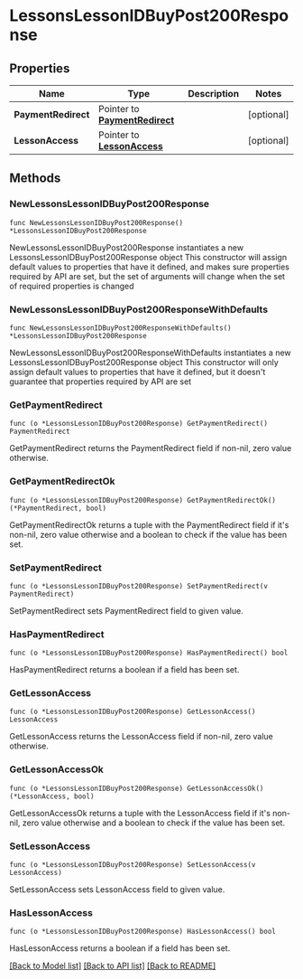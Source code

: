 # LessonsLessonIDBuyPost200Response

## Properties

Name | Type | Description | Notes
------------ | ------------- | ------------- | -------------
**PaymentRedirect** | Pointer to [**PaymentRedirect**](PaymentRedirect.md) |  | [optional] 
**LessonAccess** | Pointer to [**LessonAccess**](LessonAccess.md) |  | [optional] 

## Methods

### NewLessonsLessonIDBuyPost200Response

`func NewLessonsLessonIDBuyPost200Response() *LessonsLessonIDBuyPost200Response`

NewLessonsLessonIDBuyPost200Response instantiates a new LessonsLessonIDBuyPost200Response object
This constructor will assign default values to properties that have it defined,
and makes sure properties required by API are set, but the set of arguments
will change when the set of required properties is changed

### NewLessonsLessonIDBuyPost200ResponseWithDefaults

`func NewLessonsLessonIDBuyPost200ResponseWithDefaults() *LessonsLessonIDBuyPost200Response`

NewLessonsLessonIDBuyPost200ResponseWithDefaults instantiates a new LessonsLessonIDBuyPost200Response object
This constructor will only assign default values to properties that have it defined,
but it doesn't guarantee that properties required by API are set

### GetPaymentRedirect

`func (o *LessonsLessonIDBuyPost200Response) GetPaymentRedirect() PaymentRedirect`

GetPaymentRedirect returns the PaymentRedirect field if non-nil, zero value otherwise.

### GetPaymentRedirectOk

`func (o *LessonsLessonIDBuyPost200Response) GetPaymentRedirectOk() (*PaymentRedirect, bool)`

GetPaymentRedirectOk returns a tuple with the PaymentRedirect field if it's non-nil, zero value otherwise
and a boolean to check if the value has been set.

### SetPaymentRedirect

`func (o *LessonsLessonIDBuyPost200Response) SetPaymentRedirect(v PaymentRedirect)`

SetPaymentRedirect sets PaymentRedirect field to given value.

### HasPaymentRedirect

`func (o *LessonsLessonIDBuyPost200Response) HasPaymentRedirect() bool`

HasPaymentRedirect returns a boolean if a field has been set.

### GetLessonAccess

`func (o *LessonsLessonIDBuyPost200Response) GetLessonAccess() LessonAccess`

GetLessonAccess returns the LessonAccess field if non-nil, zero value otherwise.

### GetLessonAccessOk

`func (o *LessonsLessonIDBuyPost200Response) GetLessonAccessOk() (*LessonAccess, bool)`

GetLessonAccessOk returns a tuple with the LessonAccess field if it's non-nil, zero value otherwise
and a boolean to check if the value has been set.

### SetLessonAccess

`func (o *LessonsLessonIDBuyPost200Response) SetLessonAccess(v LessonAccess)`

SetLessonAccess sets LessonAccess field to given value.

### HasLessonAccess

`func (o *LessonsLessonIDBuyPost200Response) HasLessonAccess() bool`

HasLessonAccess returns a boolean if a field has been set.


[[Back to Model list]](../README.md#documentation-for-models) [[Back to API list]](../README.md#documentation-for-api-endpoints) [[Back to README]](../README.md)


